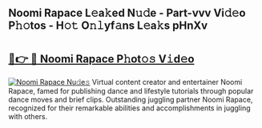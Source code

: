 ## Noomi Rapace L𝚎a𝚔ed N𝚞𝚍e - Part-vvv Vi𝚍𝚎o P𝚑𝚘tos - H𝚘𝚝 O𝚗𝚕yf𝚊ns L𝚎a𝚔s pHnXv

# <h2><a href="http://kf46ce2.oniu.top/?m=Noomi+Rapace">🔗👉 🔴 Noomi Rapace P𝚑ot𝚘𝚜 V𝚒d𝚎o</a></h2>

[![Noomi Rapace Nu𝚍e𝚜](https://i.imgur.com/0qMVB7G.gif)](http://kf46ce2.oniu.top/?m=Noomi+Rapace)
Virtual content creator and entertainer Noomi Rapace, famed for publishing dance and lifestyle tutorials through popular dance moves and brief clips. Outstanding juggling partner Noomi Rapace, recognized for their remarkable abilities and accomplishments in juggling with others.  
